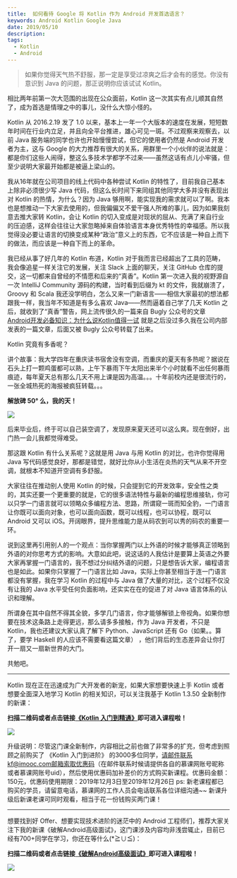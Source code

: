```yaml
---
title:  如何看待 Google 将 Kotlin 作为 Android 开发首选语言？ 
keywords: Android Kotlin Google Java 
date: 2019/05/10
description: 
tags:
  - Kotlin
  - Android
---
```


> 如果你觉得天气热不舒服，那一定是享受过凉爽之后才会有的感觉。你没有意识到 Java 的问题，那正说明你应该试试 Kotlin。 

<!-- more -->




相比两年前第一次大范围的出现在公众面前，Kotlin 这一次其实有点儿顺其自然了，成为首选是情理之中的事儿，没什么大惊小怪的。

Kotlin 从 2016.2.19 发了 1.0 以来，基本上一年一个大版本的速度在发展，短短数年时间在行业内立足，并且向全平台推进，雄心可见一斑。不过观察来观察去，以前 Java 服务端的同学也许也开始慢慢尝试，但它的使用者仍然是 Android 开发者为主，这与 Google 的大力推荐有很大的关系，用群里一个小伙伴的说法就是：都是你们这些人闹得，整这么多技术学都学不过来——虽然这话有点儿小牢骚，但至少说明大家最开始都是被逼上梁山的。

我从16年就在公司项目的线上代码中各种尝试 Kotlin 的特性了，目前我自己基本上除非必须很少写 Java 代码，但这么长时间下来同组其他同学大多并没有表现出对 Kotlin 的热情，为什么？因为 Java 够用啊，能实现我的需求就可以了啊。我本也是想推动一下大家去使用的，但我偏偏又不爱干强人所难的事儿，因为如果我刻意去推大家转 Kotlin，会让 Kotlin 的切入变成是对现状的屈从、充满了来自行业的压迫感，这样会往往让大家忽略掉来自体验语言本身优秀特性的幸福感。所以我觉得没必要让语言的切换变成某种“政治”意义上的东西，它不应该是一种自上而下的做法，而应该是一种自下而上的革命。

我已经从事了好几年的 Kotlin 布道，Kotlin 对于我而言已经超出了工具的范畴，我会像追星一样关注它的发展，关注 Slack 上面的聊天，关注 GitHub 仓库的提交，这一切都来自曾经的不情愿和后来的“真香”。Kotlin 第一次进入我的视野源自一次 IntelliJ Community 源码的构建，当时看到后缀为 kt 的文件，我就崩溃了，Groovy 和 Scala 我还没学明白，怎么又来一门新语言——相信大家最初的想法都跟我一样，我当年不知道是有多么喜欢 Java——然而逼着自己学了几天 Kotlin 之后，就收到了“真香”警告，网上流传很久的一篇来自 Bugly 公众号的文章 [Android开发必备知识：为什么说Kotlin值得一试](https://mp.weixin.qq.com/s?__biz=MzA3NTYzODYzMg==&mid=404087761&idx=1&sn=d80625ee52f860a7a2ed4c238d2151b6) 就是之后没过多久我在公司内部发表的一篇文章，后面又被 Bugly 公众号转载了出来。

Kotlin 究竟有多香呢？

讲个故事：我大学四年在重庆读书宿舍没有空调，而重庆的夏天有多热呢？据说在石头上打一颗鸡蛋都可以熟，上午下暴雨下午太阳出来半个小时就看不出任何暴雨痕迹，每年夏天总有那么几天不用上课是因为高温。。。十年前校内还是很流行的，一张全城热死的海报被疯狂转载。。。

**解放碑 50° 么，我的天！**

![](https://kotlinblog-1251218094.costj.myqcloud.com/9e300468-a645-433d-ae41-60b3eaa97f5a/media/15574446261266.jpg)

后来毕业后，终于可以自己装空调了，发现原来夏天还可以这么爽。现在倒好，出门热一会儿我都觉得难受。

那这跟 Kotlin 有什么关系呢？这就是用 Java 与用 Kotlin 的对比，也许你觉得用 Java 写代码感觉良好，那都是错觉，就好比你从小生活在炎热的天气从来不开空调，就根本不知道开空调有多舒服。

大家往往在推动别人使用 Kotlin 的时候，只会提到它的开发效率，安全性之类的，其实还要一个更重要的就是，它的很多语法特性与最新的编程思维接轨，你可以只学一门语言就可以领略众多编程方法、思路，所谓窥一斑而知全豹，一门语言让你既可以面向对象，也可以面向函数，既可以线程，也可以协程，既可以 Android 又可以 iOS。开阔眼界，提升思维能力是从码农到可以秀的码农的重要一环。

说到这里再引用别人的一个观点：当你掌握两门以上外语的时候才能够真正领略到外语的对你思考方式的影响。大意如此吧，说这话的人我估计是要算上英语之外要大家再掌握一门语言的，我不想过分纠结外语的问题，只是想告诉大家，编程语言也是如此。如果你只掌握了一门语言比如 Java，实际上你甚至相当于连一门语言都没有掌握，我在学习 Kotlin 的过程中与 Java 做了大量的对比，这个过程不仅没有让我的 Java 水平受任何负面影响，还实实在在的促进了对 Java 语言体系的认识和理解。

所谓身在其中自然不得其全貌，多学几门语言，你才能够解锁上帝视角。如果你想要在技术这条路上走得更远，那么请多多接触，作为 Java 开发者，不只是 Kotlin，我也还建议大家认真了解下 Python、JavaScript 还有 Go（如果。。算了，要学 Haskell 的人应该不需要看这篇文章） ，他们背后的生态差异会让你打开一扇又一扇新世界的大门。

共勉吧。



---

Kotlin 现在正在迅速成为广大开发者的新宠，如果大家想要快速上手 Kotlin 或者想要全面深入地学习 Kotlin 的相关知识，可以关注我基于 Kotlin 1.3.50 全新制作的新课：

**扫描二维码或者点击链接[《Kotlin 入门到精通》](https://coding.imooc.com/class/398.html)即可进入课程啦！**

![](https://kotlinblog-1251218094.costj.myqcloud.com/40b0da7d-0147-44b3-9d08-5755dbf33b0b/media/exported_qrcode_image_256.png)

升级说明：尽管这门课全新制作，内容相比之前也做了非常多的扩充，但考虑到照顾之前购买了 《Kotlin 入门到进阶》 的3000多位同学，请邮件联系kf@imooc.com邮箱索取优惠码（在邮件联系时候请提供各自的慕课网账号昵称或者慕课网账号uid），然后使用优惠码加补差价的方式购买新课程。优惠码金额：150元，优惠码使用期限：2019年12月3日至2019年12月26日
ps: 新老课程都已购买的学员，请留意电话，慕课网的工作人员会电话联系各位详细沟通~~ 新课升级后新课老课可同时观看，相当于花一份钱购买两门课！

---

想要找到好 Offer、想要实现技术进阶的迷茫中的 Android 工程师们，推荐大家关注下我的新课《破解Android高级面试》，这门课涉及内容均非浅尝辄止，目前已经有700+同学在学习，你还在等什么(*≧∪≦)：

**扫描二维码或者点击链接[《破解Android高级面试》](https://s.imooc.com/SBS30PR)即可进入课程啦！**

![](https://kotlinblog-1251218094.costj.myqcloud.com/9ab6e571-684b-4108-9600-a9e3981e7aca/media/15520936284634.jpg)

